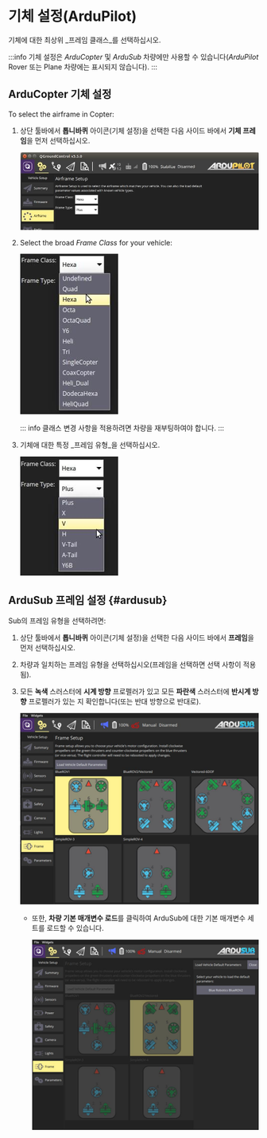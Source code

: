 # 기체 설정(ArduPilot)

기체에 대한 최상위 _프레임 클래스_를 선택하십시오.

:::info
기체 설정은 _ArduCopter_ 및 _ArduSub_ 차량에만 사용할 수 있습니다(_ArduPilot_ Rover 또는 Plane 차량에는 표시되지 않습니다).
:::

## ArduCopter 기체 설정

To select the airframe in Copter:

1. 상단 툴바에서 **톱니바퀴** 아이콘(기체 설정)을 선택한 다음 사이드 바에서 **기체 프레임**을 먼저 선택하십시오.

   ![기체 설정](../../../assets/setup/airframe/arducopter.jpg)

2. Select the broad _Frame Class_ for your vehicle:

   ![기체 타입](../../../assets/setup/airframe/arducopter_class.jpg)

   ::: info
   클래스 변경 사항을 적용하려면 차량을 재부팅하여야 합니다.
   :::

3. 기체애 대한 특정 _프레임 유형_을 선택하십시오.

   ![기체 타입](../../../assets/setup/airframe/arducopter_type.jpg)

## ArduSub 프레임 설정 {#ardusub}

Sub의 프레임 유형을 선택하려면:

1. 상단 툴바에서 **톱니바퀴** 아이콘(기체 설정)을 선택한 다음 사이드 바에서 **프레임**을 먼저 선택하십시오.
2. 차량과 일치하는 프레임 유형을 선택하십시오(프레임을 선택하면 선택 사항이 적용됨).
3. 모든 **녹색** 스러스터에 **시계 방향** 프로펠러가 있고 모든 **파란색** 스러스터에 **반시계 방향** 프로펠러가 있는 지 확인합니다(또는 반대 방향으로 반대로).

   ![기체 타입 선택](../../../assets/setup/airframe_ardusub.jpg)

   - 또한, **차량 기본 매개변수 로드**를 클릭하여 ArduSub에 대한 기본 매개변수 세트를 로드할 수 있습니다.

      ![차량 매개변수 로드](../../../assets/setup/airframe_ardusub_parameters.jpg)
